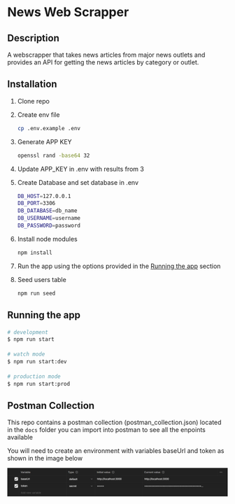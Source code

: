 # News Web Scrapper

## Description

A webscrapper that takes news articles from major news outlets and provides an API for getting the news articles by category or outlet.

## Installation

1. Clone repo
2. Create env file

    ```bash
    cp .env.example .env
    ```

3. Generate APP KEY

    ```bash
    openssl rand -base64 32
    ```

4. Update APP_KEY in .env with results from 3
5. Create Database and set database in .env

    ```bash
    DB_HOST=127.0.0.1
    DB_PORT=3306
    DB_DATABASE=db_name
    DB_USERNAME=username
    DB_PASSWORD=password
    ```

6. Install node modules

    ```bash
    npm install
    ```

7. Run the app using the options provided in the [Running the app](#running-the-app) section
8. Seed users table

    ```bash
    npm run seed
    ```

## Running the app

```bash
# development
$ npm run start

# watch mode
$ npm run start:dev

# production mode
$ npm run start:prod
```

## Postman Collection

This repo contains a postman collection (postman_collection.json) located in the `docs` folder you can import into postman to see all the enpoints available

You will need to create an environment with variables baseUrl and token as shown in the image below

![Environment Variable](docs/environment.png)
